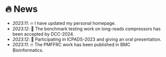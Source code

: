 # 🔥 News
- *2023.11*: 🔥 I have updated my personal homepage.
- *2023.12*: 🎉 The benchmark testing work on long-reads compressors has been accepted by DCC-2024.
- *2023.12*: 🎉 Participating in ICPADS-2023 and giving an oral presentation.
- *2023.11*: 🔥 The PMFFRC work has been published in BMC Bioinformatics.
